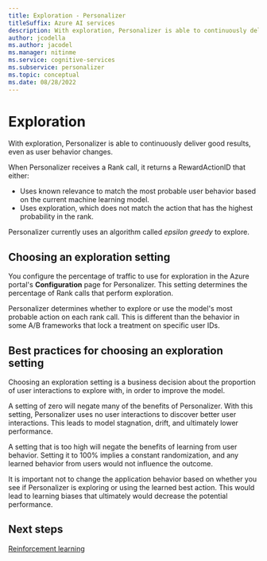 ```yaml
---
title: Exploration - Personalizer
titleSuffix: Azure AI services
description: With exploration, Personalizer is able to continuously deliver good results, even as user behavior changes. Choosing an exploration setting is a business decision about the proportion of user interactions to explore with, in order to improve the model.
author: jcodella
ms.author: jacodel
ms.manager: nitinme
ms.service: cognitive-services
ms.subservice: personalizer
ms.topic: conceptual
ms.date: 08/28/2022
---
```


# Exploration

With exploration, Personalizer is able to continuously deliver good results, even as user behavior changes.

When Personalizer receives a Rank call, it returns a RewardActionID that either:
* Uses known relevance to match the most probable user behavior based on the current machine learning model.
* Uses exploration, which does not match the action that has the highest probability in the rank.

Personalizer currently uses an algorithm called *epsilon greedy* to explore. 

## Choosing an exploration setting

You configure the percentage of traffic to use for exploration in the Azure portal's **Configuration** page for Personalizer. This setting determines the percentage of Rank calls that perform exploration. 

Personalizer determines whether to explore or use the model's most probable action on each rank call. This is different than the behavior in some A/B frameworks that lock a treatment on specific user IDs.

## Best practices for choosing an exploration setting

Choosing an exploration setting is a business decision about the proportion of user interactions to explore with, in order to improve the model. 

A setting of zero will negate many of the benefits of Personalizer. With this setting, Personalizer uses no user interactions to discover better user interactions. This leads to model stagnation, drift, and ultimately lower performance.

A setting that is too high will negate the benefits of learning from user behavior. Setting it to 100% implies a constant randomization, and any learned behavior from users would not influence the outcome.

It is important not to change the application behavior based on whether you see if Personalizer is exploring or using the learned best action. This would lead to learning biases that ultimately would decrease the potential performance.

## Next steps

[Reinforcement learning](concepts-reinforcement-learning.md) 
